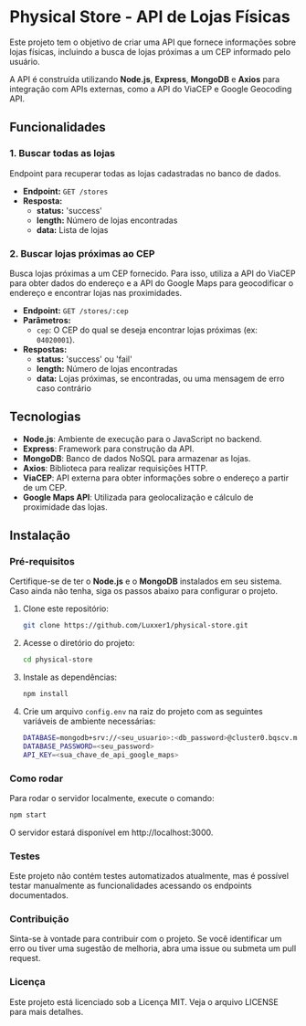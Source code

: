 # Physical Store - API de Lojas Físicas

Este projeto tem o objetivo de criar uma API que fornece informações sobre lojas físicas, incluindo a busca de lojas próximas a um CEP informado pelo usuário.

A API é construída utilizando **Node.js**, **Express**, **MongoDB** e **Axios** para integração com APIs externas, como a API do ViaCEP e Google Geocoding API.

## Funcionalidades

### 1. Buscar todas as lojas

Endpoint para recuperar todas as lojas cadastradas no banco de dados.

- **Endpoint:** `GET /stores`
- **Resposta:**
  - **status:** 'success'
  - **length:** Número de lojas encontradas
  - **data:** Lista de lojas

### 2. Buscar lojas próximas ao CEP

Busca lojas próximas a um CEP fornecido. Para isso, utiliza a API do ViaCEP para obter dados do endereço e a API do Google Maps para geocodificar o endereço e encontrar lojas nas proximidades.

- **Endpoint:** `GET /stores/:cep`
- **Parâmetros:**
  - `cep`: O CEP do qual se deseja encontrar lojas próximas (ex: `04020001`).
- **Respostas:**
  - **status:** 'success' ou 'fail'
  - **length:** Número de lojas encontradas
  - **data:** Lojas próximas, se encontradas, ou uma mensagem de erro caso contrário

## Tecnologias

- **Node.js**: Ambiente de execução para o JavaScript no backend.
- **Express**: Framework para construção da API.
- **MongoDB**: Banco de dados NoSQL para armazenar as lojas.
- **Axios**: Biblioteca para realizar requisições HTTP.
- **ViaCEP**: API externa para obter informações sobre o endereço a partir de um CEP.
- **Google Maps API**: Utilizada para geolocalização e cálculo de proximidade das lojas.

## Instalação

### Pré-requisitos

Certifique-se de ter o **Node.js** e o **MongoDB** instalados em seu sistema. Caso ainda não tenha, siga os passos abaixo para configurar o projeto.

1. Clone este repositório:

   ```bash
   git clone https://github.com/Luxxer1/physical-store.git
   ```

2. Acesse o diretório do projeto:

   ```bash
   cd physical-store
   ```

3. Instale as dependências:

   ```bash
   npm install
   ```

4. Crie um arquivo `config.env` na raiz do projeto com as seguintes variáveis de ambiente necessárias:

   ```bash
   DATABASE=mongodb+srv://<seu_usuario>:<db_password>@cluster0.bqscv.mongodb.net/physical_store?retryWrites=true&w=majority&appName=Cluster0
   DATABASE_PASSWORD=<seu_password>
   API_KEY=<sua_chave_de_api_google_maps>
   ```

### Como rodar

Para rodar o servidor localmente, execute o comando:

```bash
npm start
```

O servidor estará disponível em http://localhost:3000.

### Testes

Este projeto não contém testes automatizados atualmente, mas é possível testar manualmente as funcionalidades acessando os endpoints documentados.

### Contribuição

Sinta-se à vontade para contribuir com o projeto. Se você identificar um erro ou tiver uma sugestão de melhoria, abra uma issue ou submeta um pull request.

### Licença

Este projeto está licenciado sob a Licença MIT. Veja o arquivo LICENSE para mais detalhes.
